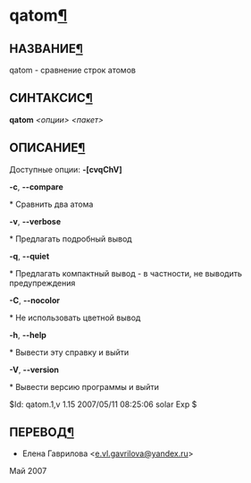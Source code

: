 # qatom[¶](#qatom)

## НАЗВАНИЕ[¶](#НАЗВАНИЕ)
qatom - сравнение строк атомов 

## СИНТАКСИС[¶](#СИНТАКСИС)

**qatom** _<опции\> <пакет\>_

## ОПИСАНИЕ[¶](#ОПИСАНИЕ)

Доступные опции: **-\[cvqChV\]**

**-c**, **--compare**

\* Сравнить два атома

**-v**, **--verbose**

\* Предлагать подробный вывод

**-q**, **--quiet**

\* Предлагать компактный вывод - в частности, не выводить предупреждения

**-C**, **--nocolor**

\* Не использовать цветной вывод

**-h**, **--help**

\* Вывести эту справку и выйти

**-V**, **--version**

\* Вывести версию программы и выйти

$Id: qatom.1,v 1.15 2007/05/11 08:25:06 solar Exp $

## ПЕРЕВОД[¶](#ПЕРЕВОД)

* Елена Гаврилова <[e.vl.gavrilova@yandex.ru](mailto:e.vl.gavrilova@yandex.ru)\>

  
Май 2007